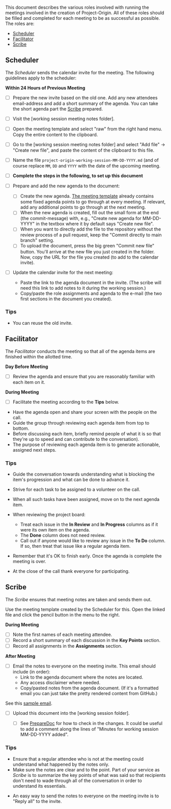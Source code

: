 This document describes the various roles involved with running the meetings involved in the creation of Project-Origin.
All of these roles should be filled and completed for each meeting to be as successful as possible.
The roles are:

* [Scheduler](#scheduler)
* [Facilitator](#facilitator)
* [Scribe](#scribe)

<a name="scheduler"></a>
## Scheduler

The _Scheduler_ sends the calendar invite for the meeting. 
The following guidelines apply to the scheduler:

**Within 24 Hours of Previous Meeting**
* [ ] Prepare the new invite based on the old one. Add any new attendees email-address and add a short summary of the agenda. You can take the short agenda part the [Scribe] prepared.  
* [ ] Visit the [working session meeting notes folder].
* [ ] Open the  meeting template and select "raw" from the right hand menu. Copy the entire content to the clipboard.
* [ ] Go to the [working session meeting notes folder] and select "Add file" -> "Create new file", and paste the content of the clipboard to this file.
* [ ] Name the file `project-origin-working-session-MM-DD-YYYY.md` (and of course replace `MM`, `DD` and `YYYY` with the date of the upcoming meeting.
* [ ] **Complete the steps in the following, to set up this document**
<a name="preparedoc"></a>
* [ ] Prepare and add the new agenda to the document:
  * [ ] Create the new agenda. [The meeting template](workinggroup-minutes-template.md) already contains some fixed agenda points to go through at every meeting. If relevant, add any additional points to go through at the next meeting. 
  * [ ] When the new agenda is created, fill out the small form at the end (the commit-message) with, e.g., "Create new agenda for MM-DD-YYYY" in the textbox where it by default says "Create new file". 
  * [ ] When you want to directly add the file to the repository without the review process of a pull request, keep the "Commit directly to main branch" setting. 
  * [ ] To upload the document, press the big green "Commit new file" button. You'll arrive at the new file you just created in the folder. Now, copy the URL for the file you created (to add to the calendar invite).

* [ ] Update the calendar invite for the next meeting:

  * Paste the link to the agenda document in the invite. (The scribe will need this link to add notes to it during the working session.)
  * Copy/paste the role assignments and agenda to the e-mail (the two first sections in the document you created).

### Tips

* You can reuse the old invite.

<a name="facilitator"></a>

## Facilitator

The _Facilitator_ conducts the meeting so that all of the agenda items are finished within the allotted time.

**Day Before Meeting**

* [ ] Review the agenda and ensure that you are reasonably familiar with each item on it.

**During Meeting**

* [ ] Facilitate the meeting according to the **Tips** below.


* Have the agenda open and share your screen with the people on the call.
* Guide the group through reviewing each agenda item from top to bottom.
* Before discussing each item, briefly remind people of what it is so that they're up to speed and can contribute to the conversation).
* The purpose of reviewing each agenda item is to generate actionable, assigned next steps.
### Tips
  * Guide the conversation towards understanding what is blocking the item's progression and what can be done to advance it.
  * Strive for each task to be assigned to a volunteer on the call.
  * When all such tasks have been assigned, move on to the next agenda item.
  
* When reviewing the project board:

  * Treat each issue in the **In Review** and **In Progress** columns as if it were its own item on the agenda.
  * The **Done** column does not need review.
  * Call out if anyone would like to review any issue in the **To Do** column.
  If so, then treat that issue like a regular agenda item.

* Remember that it's OK to finish early.
Once the agenda is complete the meeting is over.
* At the close of the call thank everyone for participating.

<a name="scribe"></a>

## Scribe

The _Scribe_ ensures that meeting notes are taken and sends them out.

Use the meeting template created by the Scheduler for this. Open the linked file and click the pencil button in the menu to the right.

**During Meeting**

* [ ] Note the first names of each meeting attendee.
* [ ] Record a short summary of each discussion in the **Key Points** section.
* [ ] Record all assignments in the **Assignments** section.

**After Meeting**

* [ ] Email the notes to everyone on the meeting invite. 
  This email should include (in order):
  * Link to the agenda document where the notes are located.
  * Any access disclaimer where needed.
  * Copy/pasted notes from the agenda document. (If it's a formatted email you can just take the pretty rendered content from GitHub.)

See this [sample email].
* [ ] Upload this document into the [working session folder].
  * [ ] See [PrepareDoc] for how to check in the changes. It could be useful to add a comment along the lines of "Minutes for working session MM-DD-YYYY added".  


### Tips

* Ensure that a regular attendee who is not at the meeting could understand what happened by the notes only.
* Make sure the notes are clear and to the point.
Part of your service as _Scribe_ is to summarize the key points of what was said so that recipients don't need to wade through all of the conversation in order to understand its essentials.
<!-- * Here is a [sample notes announcement].
* Here is a [sample email]. -->
* An easy way to send the notes to everyone on the meeting invite is to "Reply all" to the invite.

[template]: https://github.com/project-origin/origin-collaboration/pull/87
[learning path folder]: https://github.com/project-origin/origin-collaboration/tree/main/meeting-docs
[Scheduler]: #scheduler
[Facilitator]: #facilitator
[Scribe]: #scribe
[PrepareDoc]: #preparedoc
[sample email]: ./examples/notes-email.md
